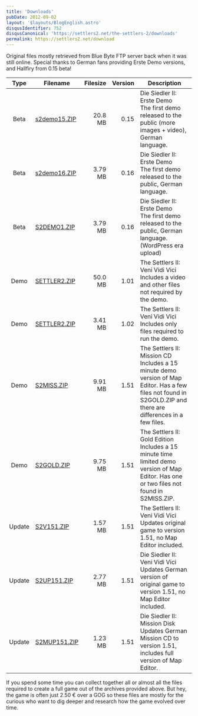 ```yaml
---
title: 'Downloads'
pubDate: 2012-09-02
layout: '$layouts/BlogEnglish.astro'
disqusIdentifier: 752
disqusCanonical: 'https://settlers2.net/the-settlers-2/downloads'
permalink: https://settlers2.net/download
---
```


Original files mostly retrieved from Blue Byte FTP server back when it was still online. Special thanks to German fans providing Erste Demo versions, and Hallfiry from 0.15 beta!

|  Type  | Filename                                                      | Filesize | Version | Description                                                                                                                                                         |
| :----: | ------------------------------------------------------------- | -------: | ------: | ------------------------------------------------------------------------------------------------------------------------------------------------------------------- |
|  Beta  | [s2demo15.ZIP](/downloads/demo/s2demo15.zip)                  |  20.8 MB |    0.15 | Die Siedler II: Erste Demo<br />The first demo released to the public (more images + video), German language.                                                       |
|  Beta  | [s2demo16.ZIP](/downloads/demo/s2demo16.zip)                  |  3.79 MB |    0.16 | Die Siedler II: Erste Demo<br />The first demo released to the public, German language.                                                                             |
|  Beta  | [S2DEMO1.ZIP](/wp-content/uploads/2012/09/s2demo1.zip)        |  3.79 MB |    0.16 | Die Siedler II: Erste Demo<br />The first demo released to the public, German language. (WordPress era upload)                                                      |
|  Demo  | [SETTLER2.ZIP](/downloads/demo/settler2_v101.zip)             |  50.0 MB |    1.01 | The Settlers II: Veni Vidi Vici<br />Includes a video and other files not required by the demo.                                                                     |
|  Demo  | [SETTLER2.ZIP](/wp-content/uploads/2012/09/settler2_v102.zip) |  3.41 MB |    1.02 | The Settlers II: Veni Vidi Vici<br />Includes only files required to run the demo.                                                                                  |
|  Demo  | [S2MISS.ZIP](/wp-content/uploads/2012/09/s2miss.zip)          |  9.91 MB |    1.51 | The Settlers II: Mission CD<br />Includes a 15 minute demo version of Map Editor. Has a few files not found in S2GOLD.ZIP and there are differences in a few files. |
|  Demo  | [S2GOLD.ZIP](/wp-content/uploads/2012/09/s2gold.zip)          |  9.75 MB |    1.51 | The Settlers II: Gold Edition<br />Includes a 15 minute time limited demo version of Map Editor. Has one or two files not found in S2MISS.ZIP.                      |
| Update | [S2V151.ZIP](/wp-content/uploads/2012/09/s2v151.zip)          |  1.57 MB |    1.51 | The Settlers II: Veni Vidi Vici<br />Updates original game to version 1.51, no Map Editor included.                                                                 |
| Update | [S2UP151.ZIP](/wp-content/uploads/2012/09/s2up151.zip)        |  2.77 MB |    1.51 | Die Siedler II: Veni Vidi Vici<br />Updates German version of original game to version 1.51, no Map Editor included.                                                |
| Update | [S2MUP151.ZIP](/wp-content/uploads/2012/09/s2mup151.zip)      |  1.23 MB |    1.51 | Die Siedler II: Mission Disk<br />Updates German Mission CD to version 1.51, includes full version of Map Editor.                                                   |

If you spend some time you can collect together all or almost all the files required to create a full game out of the archives provided above. But hey, the game is often just 2.50 € over a GOG so these files are mostly for the curious who want to dig deeper and research how the game evolved over time.
